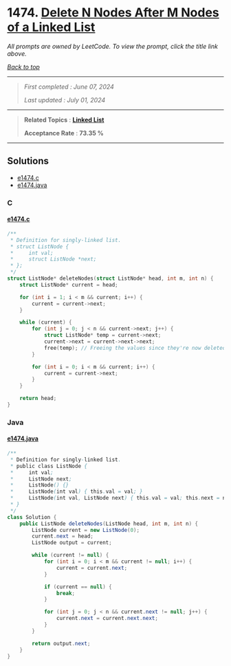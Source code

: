 # 1474. [Delete N Nodes After M Nodes of a Linked List](<https://leetcode.com/problems/delete-n-nodes-after-m-nodes-of-a-linked-list>)

*All prompts are owned by LeetCode. To view the prompt, click the title link above.*

*[Back to top](<../README.md>)*

------

> *First completed : June 07, 2024*
>
> *Last updated : July 01, 2024*

------

> **Related Topics** : **[Linked List](<by_topic/Linked List.md>)**
>
> **Acceptance Rate** : **73.35 %**

------

## Solutions

- [e1474.c](<../my-submissions/e1474.c>)
- [e1474.java](<../my-submissions/e1474.java>)
### C
#### [e1474.c](<../my-submissions/e1474.c>)
```C
/**
 * Definition for singly-linked list.
 * struct ListNode {
 *     int val;
 *     struct ListNode *next;
 * };
 */
struct ListNode* deleteNodes(struct ListNode* head, int m, int n) {
    struct ListNode* current = head;

    for (int i = 1; i < m && current; i++) {
        current = current->next;
    }

    while (current) {
        for (int j = 0; j < n && current->next; j++) {
            struct ListNode* temp = current->next;
            current->next = current->next->next;
            free(temp); // Freeing the values since they're now deleted
        }

        for (int i = 0; i < m && current; i++) {
            current = current->next;
        }
    }

    return head;
}
```

### Java
#### [e1474.java](<../my-submissions/e1474.java>)
```Java
/**
 * Definition for singly-linked list.
 * public class ListNode {
 *     int val;
 *     ListNode next;
 *     ListNode() {}
 *     ListNode(int val) { this.val = val; }
 *     ListNode(int val, ListNode next) { this.val = val; this.next = next; }
 * }
 */
class Solution {
    public ListNode deleteNodes(ListNode head, int m, int n) {
        ListNode current = new ListNode(0);
        current.next = head;
        ListNode output = current;

        while (current != null) {
            for (int i = 0; i < m && current != null; i++) {
                current = current.next;
            }

            if (current == null) {
                break;
            }

            for (int j = 0; j < n && current.next != null; j++) {
                current.next = current.next.next;
            }
        }

        return output.next;
    }
}
```

